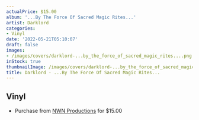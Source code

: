 ```yaml
---
actualPrice: $15.00
album: '...By The Force Of Sacred Magic Rites...'
artist: Darklord
categories:
- Vinyl
date: '2022-05-21T05:10:07'
draft: false
images:
- /images/covers/darklord-...by_the_force_of_sacred_magic_rites....png
inStock: true
thumbnailImage: /images/covers/darklord-...by_the_force_of_sacred_magic_rites...-thumb.png
title: Darklord - ...By The Force Of Sacred Magic Rites...
---
```


## Vinyl
* Purchase from [NWN Productions](http://shop.nwnprod.com/index.php?route=product/product&path=76&product_id=23588&sort=pd.name&order=ASC) for $15.00
